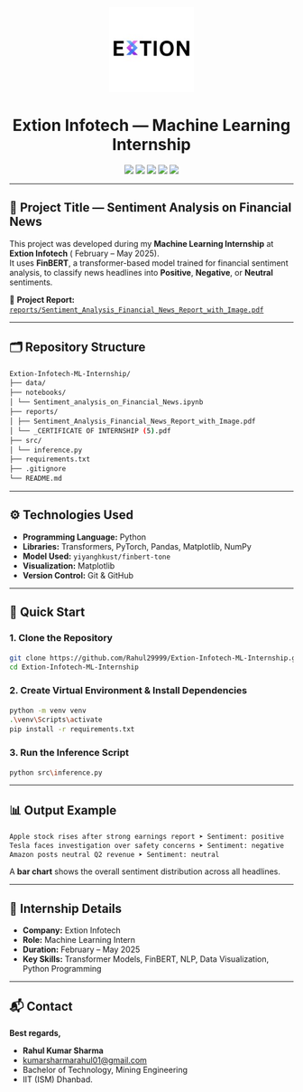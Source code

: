 <p align="center">
  <img src="https://github.com/Rahul29999/Extion-Infotech-ML-Internship/raw/main/reports/extion_logo.jpeg" alt="Extion Infotech Logo" width="150"/>
</p>

<h1 align="center">Extion Infotech — Machine Learning Internship</h1>

<p align="center">
  <img src="https://img.shields.io/badge/Language-Python-blue?style=for-the-badge&logo=python"/>
  <img src="https://img.shields.io/badge/Platform-GitHub-black?style=for-the-badge&logo=github"/>
  <img src="https://img.shields.io/badge/Internship-Extion%20Infotech-purple?style=for-the-badge&logo=briefcase"/>
  <img src="https://img.shields.io/badge/Domain-Machine%20Learning-green?style=for-the-badge&logo=tensorflow"/>
  <img src="https://img.shields.io/badge/Status-Completed-success?style=for-the-badge&logo=checkmarx"/>
</p>

---


## 🧠 Project Title — Sentiment Analysis on Financial News  

This project was developed during my **Machine Learning Internship** at **Extion Infotech** ( February – May 2025).  
It uses **FinBERT**, a transformer-based model trained for financial sentiment analysis, to classify news headlines into **Positive**, **Negative**, or **Neutral** sentiments.

📄 **Project Report:**  
[`reports/Sentiment_Analysis_Financial_News_Report_with_Image.pdf`](reports/Sentiment_Analysis_Financial_News_Report_with_Image.pdf)


---

## 🗂️ Repository Structure
```bash
Extion-Infotech-ML-Internship/
├── data/
├── notebooks/
│ └── Sentiment_analysis_on_Financial_News.ipynb
├── reports/
│ ├── Sentiment_Analysis_Financial_News_Report_with_Image.pdf
│ └── _CERTIFICATE OF INTERNSHIP (5).pdf
├── src/
│ └── inference.py
├── requirements.txt
├── .gitignore
└── README.md
```
---

## ⚙️ Technologies Used
- **Programming Language:** Python  
- **Libraries:** Transformers, PyTorch, Pandas, Matplotlib, NumPy  
- **Model Used:** `yiyanghkust/finbert-tone`  
- **Visualization:** Matplotlib  
- **Version Control:** Git & GitHub  

---

## 🚀 Quick Start

### 1. Clone the Repository
```bash
git clone https://github.com/Rahul29999/Extion-Infotech-ML-Internship.git
cd Extion-Infotech-ML-Internship
```
### 2. Create Virtual Environment & Install Dependencies

```bash
python -m venv venv
.\venv\Scripts\activate
pip install -r requirements.txt
```

### 3. Run the Inference Script

```bash
python src\inference.py
```

---

## 📊 Output Example

```
Apple stock rises after strong earnings report ➤ Sentiment: positive
Tesla faces investigation over safety concerns ➤ Sentiment: negative
Amazon posts neutral Q2 revenue ➤ Sentiment: neutral
```

A **bar chart** shows the overall sentiment distribution across all headlines.

---

## 🏁 Internship Details

* **Company:** Extion Infotech
* **Role:** Machine Learning Intern
* **Duration:** February – May 2025
* **Key Skills:** Transformer Models, FinBERT, NLP, Data Visualization, Python Programming

---

## 📬 Contact

**Best regards,**
* **Rahul Kumar Sharma**
* [kumarsharmarahul01@gmail.com](mailto:kumarsharmarahul01@gmail.com)
* Bachelor of Technology, Mining Engineering
* IIT (ISM) Dhanbad.






